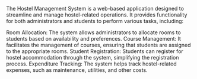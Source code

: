 The Hostel Management System is a web-based application designed to streamline and manage hostel-related operations. It provides functionality for both administrators and students to perform various tasks, including:

Room Allocation: The system allows administrators to allocate rooms to students based on availability and preferences.
Course Management: It facilitates the management of courses, ensuring that students are assigned to the appropriate rooms.
Student Registration: Students can register for hostel accommodation through the system, simplifying the registration process.
Expenditure Tracking: The system helps track hostel-related expenses, such as maintenance, utilities, and other costs.
